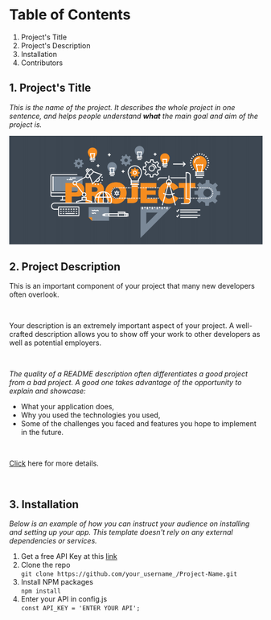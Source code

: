 # Table of Contents
1. Project's Title 
2. Project's Description
3. Installation
4. Contributors

## 1. Project's Title
*This is the name of the project. It describes the whole project in one sentence, and helps 
people understand **what** the main goal and aim of the project is.*


<img alt="Coder GIF" src="banner.PNG" style="max-width: 100%;" data-target="animated-image.originalImage">

<br>

## 2. Project Description

This is an important component of your project that many new developers often overlook. 

<br>

Your description is an extremely important aspect of your project. A well-crafted description allows you to show off your work to other developers as well as potential employers.

<br>

*The quality of a README description often differentiates a good project from a bad project. A good one takes advantage of the opportunity to explain and showcase:*

- What your application does,
- Why you used the technologies you used,
- Some of the challenges you faced and features you hope to implement in the future.

<br>

[Click]() here for more details.

<br>

## 3. Installation

*Below is an example of how you can instruct your audience on installing and setting up your app. This template doesn't rely on any external dependencies or services.*

1. Get a free API Key at this [link]()
2. Clone the repo 
   <br>
`git clone https://github.com/your_username_/Project-Name.git`
1. Install NPM packages 
   <br> `npm install`
2. Enter your API in config.js 
   <br> `const API_KEY = 'ENTER YOUR API';`

<br>

